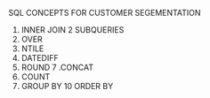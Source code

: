SQL CONCEPTS FOR CUSTOMER SEGEMENTATION

1. INNER JOIN
2 SUBQUERIES
3. OVER
4. NTILE
5. DATEDIFF
6. ROUND
7 .CONCAT
8. COUNT
9. GROUP BY
10  ORDER BY

